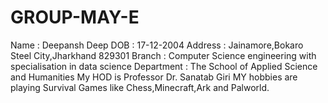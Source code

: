 # GROUP-MAY-E
Name : Deepansh Deep
DOB : 17-12-2004
Address : Jainamore,Bokaro Steel City,Jharkhand 829301
Branch : Computer Science engineering with specialisation in data science 
Department : The School of Applied Science and Humanities 
My HOD is Professor Dr. Sanatab Giri
MY hobbies are playing Survival Games like Chess,Minecraft,Ark and Palworld.

